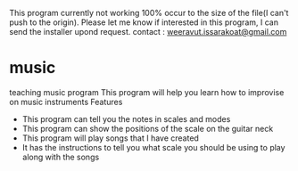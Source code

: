 This program currently not working 100% occur to the size of the file(I can't push to the origin). Please let me know if interested in this program, I can send the installer upond request.
contact : weeravut.issarakoat@gmail.com
# music
teaching music program
This program will help you learn how to improvise on music instruments
Features
- This program can tell you the notes in scales and modes
- This program can show the positions of the scale on the guitar neck
- This program will play songs that I have created
- It has the instructions to tell you what scale you should be using to play along with the songs
